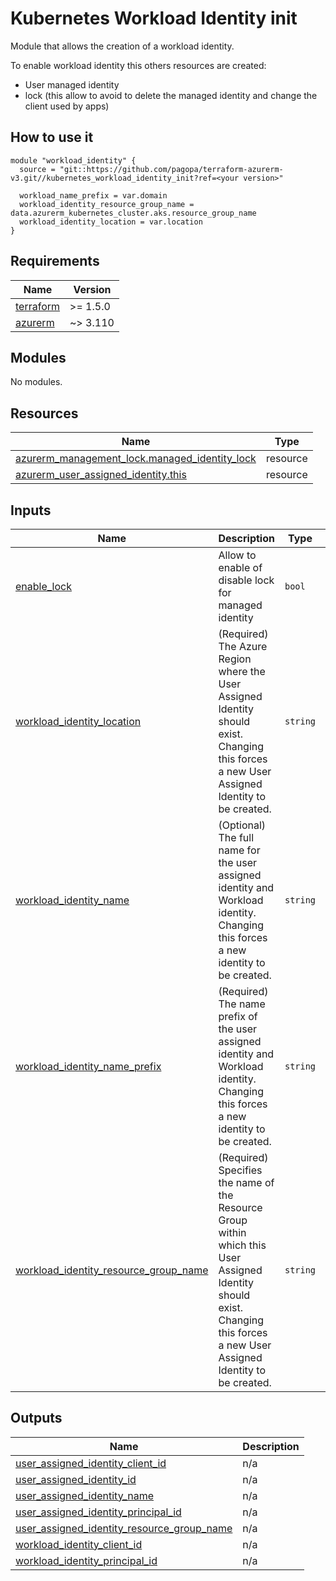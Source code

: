 # Kubernetes Workload Identity init

Module that allows the creation of a workload identity.

To enable workload identity this others resources are created:

* User managed identity
* lock (this allow to avoid to delete the managed identity and change the client used by apps)

## How to use it

```hcl
module "workload_identity" {
  source = "git::https://github.com/pagopa/terraform-azurerm-v3.git//kubernetes_workload_identity_init?ref=<your version>"

  workload_name_prefix = var.domain
  workload_identity_resource_group_name = data.azurerm_kubernetes_cluster.aks.resource_group_name
  workload_identity_location = var.location
}
```

<!-- markdownlint-disable -->
<!-- BEGINNING OF PRE-COMMIT-TERRAFORM DOCS HOOK -->
## Requirements

| Name | Version |
|------|---------|
| <a name="requirement_terraform"></a> [terraform](#requirement\_terraform) | >= 1.5.0 |
| <a name="requirement_azurerm"></a> [azurerm](#requirement\_azurerm) | ~> 3.110 |

## Modules

No modules.

## Resources

| Name | Type |
|------|------|
| [azurerm_management_lock.managed_identity_lock](https://registry.terraform.io/providers/hashicorp/azurerm/latest/docs/resources/management_lock) | resource |
| [azurerm_user_assigned_identity.this](https://registry.terraform.io/providers/hashicorp/azurerm/latest/docs/resources/user_assigned_identity) | resource |

## Inputs

| Name | Description | Type | Default | Required |
|------|-------------|------|---------|:--------:|
| <a name="input_enable_lock"></a> [enable\_lock](#input\_enable\_lock) | Allow to enable of disable lock for managed identity | `bool` | `true` | no |
| <a name="input_workload_identity_location"></a> [workload\_identity\_location](#input\_workload\_identity\_location) | (Required) The Azure Region where the User Assigned Identity should exist. Changing this forces a new User Assigned Identity to be created. | `string` | n/a | yes |
| <a name="input_workload_identity_name"></a> [workload\_identity\_name](#input\_workload\_identity\_name) | (Optional) The full name for the user assigned identity and Workload identity. Changing this forces a new identity to be created. | `string` | `null` | no |
| <a name="input_workload_identity_name_prefix"></a> [workload\_identity\_name\_prefix](#input\_workload\_identity\_name\_prefix) | (Required) The name prefix of the user assigned identity and Workload identity. Changing this forces a new identity to be created. | `string` | n/a | yes |
| <a name="input_workload_identity_resource_group_name"></a> [workload\_identity\_resource\_group\_name](#input\_workload\_identity\_resource\_group\_name) | (Required) Specifies the name of the Resource Group within which this User Assigned Identity should exist. Changing this forces a new User Assigned Identity to be created. | `string` | n/a | yes |

## Outputs

| Name | Description |
|------|-------------|
| <a name="output_user_assigned_identity_client_id"></a> [user\_assigned\_identity\_client\_id](#output\_user\_assigned\_identity\_client\_id) | n/a |
| <a name="output_user_assigned_identity_id"></a> [user\_assigned\_identity\_id](#output\_user\_assigned\_identity\_id) | n/a |
| <a name="output_user_assigned_identity_name"></a> [user\_assigned\_identity\_name](#output\_user\_assigned\_identity\_name) | n/a |
| <a name="output_user_assigned_identity_principal_id"></a> [user\_assigned\_identity\_principal\_id](#output\_user\_assigned\_identity\_principal\_id) | n/a |
| <a name="output_user_assigned_identity_resource_group_name"></a> [user\_assigned\_identity\_resource\_group\_name](#output\_user\_assigned\_identity\_resource\_group\_name) | n/a |
| <a name="output_workload_identity_client_id"></a> [workload\_identity\_client\_id](#output\_workload\_identity\_client\_id) | n/a |
| <a name="output_workload_identity_principal_id"></a> [workload\_identity\_principal\_id](#output\_workload\_identity\_principal\_id) | n/a |
<!-- END OF PRE-COMMIT-TERRAFORM DOCS HOOK -->
